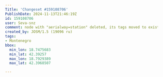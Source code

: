 ```yaml
---
Title: 'Changeset #159108706'
PublishDate: 2024-11-13T21:46:19Z
id: 159108706
user: Seva-snz
comment: node with "aerialway=station" deleted, its tags moved to existing stations
created_by: JOSM/1.5 (19096 ru)
tags:
- Montenegro
bbox:
  min_lon: 18.7475683
  min_lat: 42.39257
  max_lon: 18.7929389
  max_lat: 42.3968507

---
```

